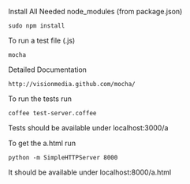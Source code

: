 Install All Needed node_modules (from package.json)

    sudo npm install



To run a test file (.js)

	mocha



Detailed Documentation

	http://visionmedia.github.com/mocha/



To run the tests run

	coffee test-server.coffee

Tests should be available under localhost:3000/a



To get the a.html run

	python -m SimpleHTTPServer 8000

It should be available under localhost:8000/a.html